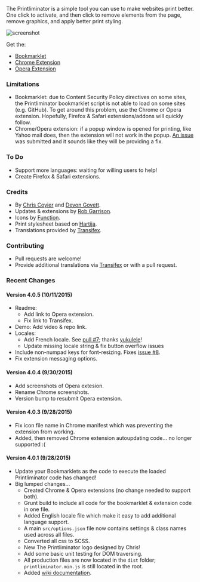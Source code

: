 The Printliminator is a simple tool you can use to make websites print better.
One click to activate, and then click to remove elements from the page, remove graphics, and apply
better print styling.

![screenshot](https://cloud.githubusercontent.com/assets/136959/9867743/caff5512-5b36-11e5-92e5-2b2e022be437.png)

Get the:
* [Bookmarklet](//css-tricks.github.io/The-Printliminator/)
* [Chrome Extension](//chrome.google.com/webstore/detail/the-printliminator/nklechikgnfoonbfmcalddjcpmcmgapf?hl=en-US&gl=US)
* [Opera Extension](//addons.opera.com/en/extensions/details/the-printliminator/?display=en)

### Limitations

* Bookmarklet: due to Content Security Policy directives on some sites, the Printliminator bookmarklet script is not able to load on some sites (e.g. GitHub). To get around this problem, use the Chrome or Opera extension. Hopefully, Firefox &amp; Safari extensions/addons will quickly follow.
* Chrome/Opera extension: if a popup window is opened for printing, like Yahoo mail does, then the extension will not work in the popup. [An issue](https://code.google.com/p/chromium/issues/detail?id=530658) was submitted and it sounds like they will be providing a fix.

### To Do

* Support more languages: waiting for willing users to help!
* Create Firefox & Safari extensions.

### Credits

* By [Chris Coyier](http://chriscoyier.net) and [Devon Govett](http://devongovett.wordpress.com/).
* Updates & extensions by [Rob Garrison](http://wowmotty.blogspot.com/).
* Icons by [Function](http://wefunction.com/2008/07/function-free-icon-set/).
* Print stylesheet based on [Hartija](http://code.google.com/p/hartija/).
* Translations provided by [Transifex](https://www.transifex.com).

### Contributing

* Pull requests are welcome!
* Provide additional translations via [Transifex](https://www.transifex.com/css-tricks/the-printliminator/) or with a pull request.

### Recent Changes

#### Version 4.0.5 (10/11/2015)

* Readme:
  * Add link to Opera extension.
  * Fix link to Transifex.
* Demo: Add video & repo link.
* Locales:
  * Add French locale. See [pull #7](https://github.com/CSS-Tricks/The-Printliminator/pull/7); thanks [yukulele](https://github.com/yukulele)!
  * Update missing locale string & fix button overflow issues
* Include non-numpad keys for font-resizing. Fixes [issue #8](https://github.com/CSS-Tricks/The-Printliminator/issues/8).
* Fix extension messaging options.

#### Version 4.0.4 (9/30/2015)

* Add screenshots of Opera extesion.
* Rename Chrome screenshots.
* Version bump to resubmit Opera extension.

#### Version 4.0.3 (9/28/2015)

* Fix icon file name in Chrome manifest which was preventing the extension from working.
* Added, then removed Chrome extension autoupdating code... no longer supported :(

#### Version 4.0.1 (9/28/2015)

* Update your Bookmarklets as the code to execute the loaded Printliminator code has changed!
* Big lumped changes...
  * Created Chrome & Opera extensions (no change needed to support both).
  * Grunt build to include all code for the bookmarklet & extension code in one file.
  * Added English locale file which make it easy to add additional language support.
  * A main `src/options.json` file now contains settings & class names used across all files.
  * Converted all css to SCSS.
  * New The Printliminator logo designed by Chris!
  * Add some basic unit testing for DOM traversing.
  * All production files are now located in the `dist` folder; `printliminator.min.js` is still located in the root.
  * Added [wiki documentation](https://github.com/CSS-Tricks/The-Printliminator/wiki).
